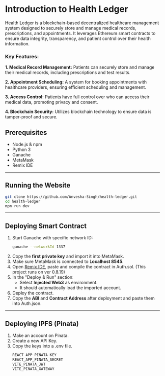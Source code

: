 # Introduction to Health Ledger 

Health Ledger is a blockchain-based decentralized healthcare management system designed to securely store and manage medical records, prescriptions, and appointments. It leverages Ethereum smart contracts to ensure data integrity, transparency, and patient control over their health information.

### Key Features:
**1. Medical Record Management:** Patients can securely store and manage their medical records, including prescriptions and test results.

**2. Appointment Scheduling:** A system for booking appointments with healthcare providers, ensuring efficient scheduling and management.

**3. Access Control:** Patients have full control over who can access their medical data, promoting privacy and consent.

**4. Blockchain Security:** Utilizes blockchain technology to ensure data is tamper-proof and secure.

## Prerequisites

- Node.js & npm
- Python 3
- Ganache
- MetaMask
- Remix IDE

---

## Running the Website

```bash
git clone https://github.com/Anvesha-Singh/health-ledger.git
cd health-ledger
npm run dev
```

---

## Deploying Smart Contract

1. Start Ganache with specific network ID:
   ```bash
   ganache --networkId 1337
   ```
2. Copy the **first private key** and import it into MetaMask.
3. Make sure MetaMask is connected to **Localhost 8545**.
4. Open [Remix IDE](https://remix.ethereum.org/), paste and compile the contract in Auth.sol. (This project runs on ver 0.8.19)
5. In the "Deploy & Run" section:
   - Select **Injected Web3** as environment.
   - It should automatically load the imported account.
6. Deploy the contract.
7. Copy the **ABI** and **Contract Address** after deployment and paste them into Auth.json.

---

## Deploying IPFS (Pinata)

1. Make an account on Pinata.
2. Create a new API Key.
3. Copy the keys into a .env file.
   ```bash
   REACT_APP_PINATA_KEY
   REACT_APP_PINATA_SECRET
   VITE_PINATA_JWT
   VITE_PINATA_GATEWAY
   ```
